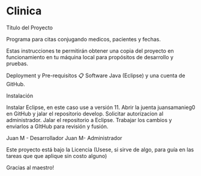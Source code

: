 # Clinica
Título del Proyecto

Programa para citas conjugando medicos, pacientes y fechas.

Estas instrucciones te permitirán obtener una copia del proyecto en funcionamiento en tu máquina local para propósitos de desarrollo y pruebas.



Deployment y Pre-requisitos 📋
Software Java (Eclipse) y una cuenta de GitHub.



Instalación 

Instalar Eclipse, en este caso use a versión 11. 
Abrir la juenta juansamanieg0 en GitHub y jalar el repositorio develop. Solicitar autorizacion al administrador. 
Jalar el repositorio a Eclipse. Trabajar los cambios y enviarlos a GItHub para revisión y fusión.

Juan M - Desarrollador
Juan M-  Administrador



Este proyecto está bajo la Licencia (Usese, si sirve de algo, para guía en las tareas que que aplique sin costo alguno) 

Gracias al maestro!

